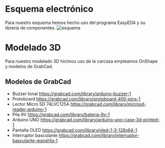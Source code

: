 # Esquema electrónico
Para nuestro esquema hemos hecho uso del programa EasyEDA y su librería de componentes. 
![esquema](https://github.com/leomachiavello/FundBio2024-2/blob/main/Im%C3%A1genes/Schematic_FUNBIO_2024-10-08.png?raw=true)
# Modelado 3D
Para nuestro modelado 3D hicimos uso de la carcasa empleamos OnShape y modelos de GrabCad.


## Modelos de GrabCad
- Buzzer tonal https://grabcad.com/library/arduino-buzzer-1
- Protoboard https://grabcad.com/library/protoboard-400-pins-1
- Lector Micro SD 74LVC125A https://grabcad.com/library/microsd-reader-arduino-1
- Pila 9V https://grabcad.com/library/bateria-9v-1
- Arduino UNO https://grabcad.com/library/arduino-uno-case-3d-printed-1
- Pantalla OLED https://grabcad.com/library/oled-1-3-128x64-1
- Interruptor basculante https://grabcad.com/library/interruptor-basculante-wanshfa-1

